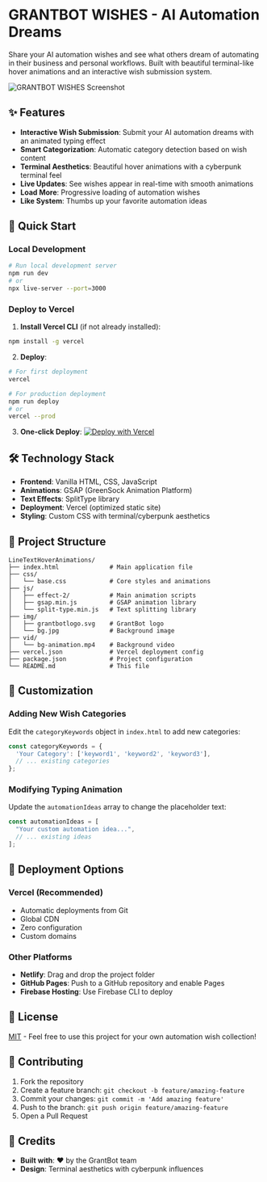 # GRANTBOT WISHES - AI Automation Dreams

Share your AI automation wishes and see what others dream of automating in their business and personal workflows. Built with beautiful terminal-like hover animations and an interactive wish submission system.

![GRANTBOT WISHES Screenshot](https://grantbot-wishes-alpha.vercel.app/img/preview.png)

## ✨ Features

- **Interactive Wish Submission**: Submit your AI automation dreams with an animated typing effect
- **Smart Categorization**: Automatic category detection based on wish content
- **Terminal Aesthetics**: Beautiful hover animations with a cyberpunk terminal feel
- **Live Updates**: See wishes appear in real-time with smooth animations
- **Load More**: Progressive loading of automation wishes
- **Like System**: Thumbs up your favorite automation ideas

## 🚀 Quick Start

### Local Development

```bash
# Run local development server
npm run dev
# or
npx live-server --port=3000
```

### Deploy to Vercel

1. **Install Vercel CLI** (if not already installed):
```bash
npm install -g vercel
```

2. **Deploy**:
```bash
# For first deployment
vercel

# For production deployment
npm run deploy
# or
vercel --prod
```

3. **One-click Deploy**: 
   [![Deploy with Vercel](https://vercel.com/button)](https://vercel.com/new/clone?repository-url=https://github.com/petesena/grantbot-wishes)

## 🛠️ Technology Stack

- **Frontend**: Vanilla HTML, CSS, JavaScript
- **Animations**: GSAP (GreenSock Animation Platform)
- **Text Effects**: SplitType library
- **Deployment**: Vercel (optimized static site)
- **Styling**: Custom CSS with terminal/cyberpunk aesthetics

## 📁 Project Structure

```
LineTextHoverAnimations/
├── index.html              # Main application file
├── css/
│   └── base.css            # Core styles and animations
├── js/
│   ├── effect-2/           # Main animation scripts
│   ├── gsap.min.js         # GSAP animation library
│   └── split-type.min.js   # Text splitting library
├── img/
│   ├── grantbotlogo.svg    # GrantBot logo
│   └── bg.jpg              # Background image
├── vid/
│   └── bg-animation.mp4    # Background video
├── vercel.json             # Vercel deployment config
├── package.json            # Project configuration
└── README.md               # This file
```

## 🎨 Customization

### Adding New Wish Categories
Edit the `categoryKeywords` object in `index.html` to add new categories:

```javascript
const categoryKeywords = {
  'Your Category': ['keyword1', 'keyword2', 'keyword3'],
  // ... existing categories
};
```

### Modifying Typing Animation
Update the `automationIdeas` array to change the placeholder text:

```javascript
const automationIdeas = [
  "Your custom automation idea...",
  // ... existing ideas
];
```

## 🚀 Deployment Options

### Vercel (Recommended)
- Automatic deployments from Git
- Global CDN
- Zero configuration
- Custom domains

### Other Platforms
- **Netlify**: Drag and drop the project folder
- **GitHub Pages**: Push to a GitHub repository and enable Pages
- **Firebase Hosting**: Use Firebase CLI to deploy

## 📝 License

[MIT](LICENSE) - Feel free to use this project for your own automation wish collection!

## 🤝 Contributing

1. Fork the repository
2. Create a feature branch: `git checkout -b feature/amazing-feature`
3. Commit your changes: `git commit -m 'Add amazing feature'`
4. Push to the branch: `git push origin feature/amazing-feature`
5. Open a Pull Request

## 🙏 Credits

- **Built with**: ❤️ by the GrantBot team
- **Design**: Terminal aesthetics with cyberpunk influences





